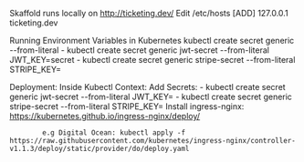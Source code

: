 Skaffold runs locally on http://ticketing.dev/
Edit /etc/hosts
[ADD] 127.0.0.1 ticketing.dev


Running Environment Variables in Kubernetes
    kubectl create secret generic <Name of Secret> --from-literal <Key-Value Pair> 
        - kubectl create secret generic jwt-secret --from-literal JWT_KEY=secret
        - kubectl create secret generic stripe-secret --from-literal STRIPE_KEY=<Stripe secret key from dashboard>

Deployment:
    Inside Kubectl Context:
        Add Secrets:
        - kubectl create secret generic jwt-secret --from-literal JWT_KEY=<RANDOM String>
        - kubectl create secret generic stripe-secret --from-literal STRIPE_KEY=<Stripe secret key from dashboard>
        Install ingress-nginx:
            https://kubernetes.github.io/ingress-nginx/deploy/
            
            e.g Digital Ocean: kubectl apply -f https://raw.githubusercontent.com/kubernetes/ingress-nginx/controller-v1.1.3/deploy/static/provider/do/deploy.yaml